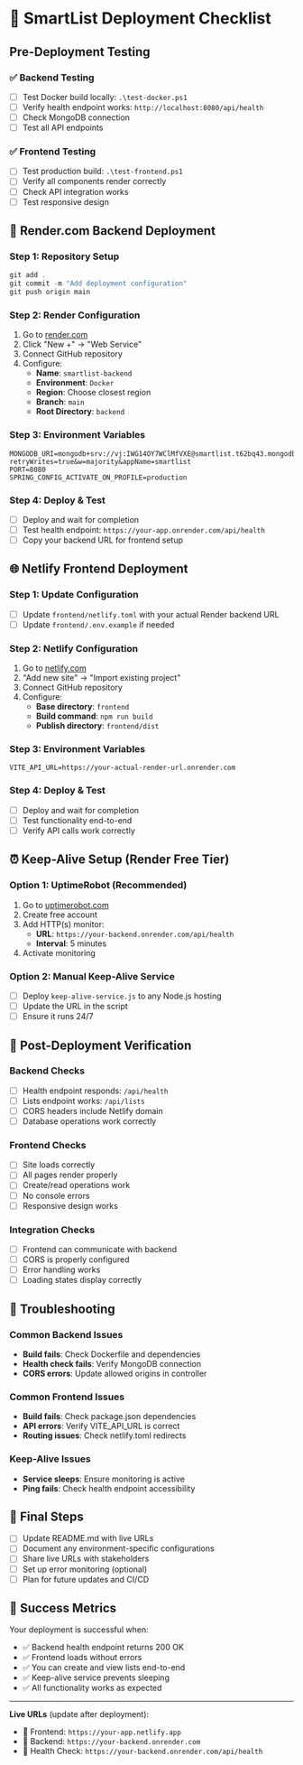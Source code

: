 # 🚀 SmartList Deployment Checklist

## Pre-Deployment Testing

### ✅ Backend Testing
- [ ] Test Docker build locally: `.\test-docker.ps1`
- [ ] Verify health endpoint works: `http://localhost:8080/api/health`
- [ ] Check MongoDB connection
- [ ] Test all API endpoints

### ✅ Frontend Testing  
- [ ] Test production build: `.\test-frontend.ps1`
- [ ] Verify all components render correctly
- [ ] Check API integration works
- [ ] Test responsive design

## 🎯 Render.com Backend Deployment

### Step 1: Repository Setup
```powershell
git add .
git commit -m "Add deployment configuration"
git push origin main
```

### Step 2: Render Configuration
1. Go to [render.com](https://render.com)
2. Click "New +" → "Web Service"  
3. Connect GitHub repository
4. Configure:
   - **Name**: `smartlist-backend`
   - **Environment**: `Docker`
   - **Region**: Choose closest region
   - **Branch**: `main`
   - **Root Directory**: `backend`

### Step 3: Environment Variables
```
MONGODB_URI=mongodb+srv://vj:IWG14OY7WClMfVXE@smartlist.t62bq43.mongodb.net/smartlist?retryWrites=true&w=majority&appName=smartlist
PORT=8080
SPRING_CONFIG_ACTIVATE_ON_PROFILE=production
```

### Step 4: Deploy & Test
- [ ] Deploy and wait for completion
- [ ] Test health endpoint: `https://your-app.onrender.com/api/health`
- [ ] Copy your backend URL for frontend setup

## 🌐 Netlify Frontend Deployment

### Step 1: Update Configuration
- [ ] Update `frontend/netlify.toml` with your actual Render backend URL
- [ ] Update `frontend/.env.example` if needed

### Step 2: Netlify Configuration
1. Go to [netlify.com](https://netlify.com)
2. "Add new site" → "Import existing project"
3. Connect GitHub repository
4. Configure:
   - **Base directory**: `frontend`
   - **Build command**: `npm run build`
   - **Publish directory**: `frontend/dist`

### Step 3: Environment Variables
```
VITE_API_URL=https://your-actual-render-url.onrender.com
```

### Step 4: Deploy & Test
- [ ] Deploy and wait for completion
- [ ] Test functionality end-to-end
- [ ] Verify API calls work correctly

## ⏰ Keep-Alive Setup (Render Free Tier)

### Option 1: UptimeRobot (Recommended)
1. Go to [uptimerobot.com](https://uptimerobot.com)
2. Create free account
3. Add HTTP(s) monitor:
   - **URL**: `https://your-backend.onrender.com/api/health`
   - **Interval**: 5 minutes
4. Activate monitoring

### Option 2: Manual Keep-Alive Service
- [ ] Deploy `keep-alive-service.js` to any Node.js hosting
- [ ] Update the URL in the script
- [ ] Ensure it runs 24/7

## 🧪 Post-Deployment Verification

### Backend Checks
- [ ] Health endpoint responds: `/api/health`
- [ ] Lists endpoint works: `/api/lists`
- [ ] CORS headers include Netlify domain
- [ ] Database operations work correctly

### Frontend Checks  
- [ ] Site loads correctly
- [ ] All pages render properly
- [ ] Create/read operations work
- [ ] No console errors
- [ ] Responsive design works

### Integration Checks
- [ ] Frontend can communicate with backend
- [ ] CORS is properly configured
- [ ] Error handling works
- [ ] Loading states display correctly

## 🔧 Troubleshooting

### Common Backend Issues
- **Build fails**: Check Dockerfile and dependencies
- **Health check fails**: Verify MongoDB connection
- **CORS errors**: Update allowed origins in controller

### Common Frontend Issues  
- **Build fails**: Check package.json dependencies
- **API errors**: Verify VITE_API_URL is correct
- **Routing issues**: Check netlify.toml redirects

### Keep-Alive Issues
- **Service sleeps**: Ensure monitoring is active
- **Ping fails**: Check health endpoint accessibility

## 📝 Final Steps

- [ ] Update README.md with live URLs
- [ ] Document any environment-specific configurations
- [ ] Share live URLs with stakeholders
- [ ] Set up error monitoring (optional)
- [ ] Plan for future updates and CI/CD

## 🎉 Success Metrics

Your deployment is successful when:
- ✅ Backend health endpoint returns 200 OK
- ✅ Frontend loads without errors
- ✅ You can create and view lists end-to-end
- ✅ Keep-alive service prevents sleeping
- ✅ All functionality works as expected

---

**Live URLs** (update after deployment):
- 🔗 Frontend: `https://your-app.netlify.app`
- 🔗 Backend: `https://your-backend.onrender.com`
- 🔗 Health Check: `https://your-backend.onrender.com/api/health`
